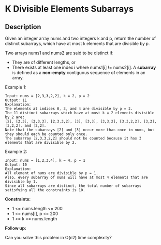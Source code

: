 # K Divisible Elements Subarrays

## Description

Given an integer array nums and two integers k and p, return the number of distinct subarrays, which have at most k elements that are divisible by p.

Two arrays nums1 and nums2 are said to be distinct if:

- They are of different lengths, or
- There exists at least one index i where nums1[i] != nums2[i].
A **subarray** is defined as a **non-empty** contiguous sequence of elements in an array.

 
 
Example 1:
<!-- ![Alt](https://assets.leetcode.com/uploads/2021/05/01/maxarea1-grid.jpg) -->

```
Input: nums = [2,3,3,2,2], k = 2, p = 2
Output: 11
Explanation:
The elements at indices 0, 3, and 4 are divisible by p = 2.
The 11 distinct subarrays which have at most k = 2 elements divisible by 2 are:
[2], [2,3], [2,3,3], [2,3,3,2], [3], [3,3], [3,3,2], [3,3,2,2], [3,2], [3,2,2], and [2,2].
Note that the subarrays [2] and [3] occur more than once in nums, but they should each be counted only once.
The subarray [2,3,3,2,2] should not be counted because it has 3 elements that are divisible by 2.
```

Example 2:

```
Input: nums = [1,2,3,4], k = 4, p = 1
Output: 10
Explanation:
All element of nums are divisible by p = 1.
Also, every subarray of nums will have at most 4 elements that are divisible by 1.
Since all subarrays are distinct, the total number of subarrays satisfying all the constraints is 10.
```

**Constraints:**

- 1 <= nums.length <= 200
- 1 <= nums[i], p <= 200
- 1 <= k <= nums.length
 

**Follow up:**

Can you solve this problem in O(n2) time complexity?

